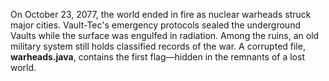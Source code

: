 On October 23, 2077, the world ended in fire as nuclear warheads struck major cities. Vault-Tec's emergency protocols sealed the underground Vaults while the surface was engulfed in radiation. Among the ruins, an old military system still holds classified records of the war. A corrupted file, **warheads.java**, contains the first flag—hidden in the remnants of a lost world.